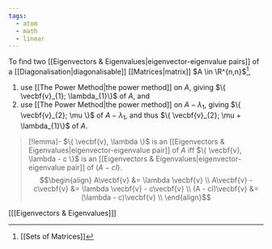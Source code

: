 ```yaml
---
tags:
  - atom
  - math
  - linear
---
```

To find two [[Eigenvectors & Eigenvalues|eigenvector-eigenvalue pairs]] of a [[Diagonalisation|diagonalisable]] [[Matrices|matrix]] $A \in \R^{n,n}$[^1],
1. use [[The Power Method|the power method]] on $A$, giving $\{ \vecbf{v}_{1}; \lambda_{1}\}$ of $A$, and
2. use [[The Power Method|the power method]] on $A - \lambda_{1}$, giving $\{ \vecbf{v}_{2}; \mu \}$ of $A-\lambda_{1}$, and thus $\{ \vecbf{v}_{2}; \mu + \lambda_{1}\}$ of $A$.

> [!lemma]- $\{ \vecbf{v}, \lambda \}$ is an [[Eigenvectors & Eigenvalues|eigenvector-eigenvalue pair]] of $A$ iff $\{ \vecbf{v}, \lambda - c \}$ is an [[Eigenvectors & Eigenvalues|eigenvector-eigenvalue pair]] of $\left( A - cI \right)$.
> $$\begin{align}
> 	A\vecbf{v} &= \lambda \vecbf{v} \\
> 	A\vecbf{v} - c\vecbf{v} &= \lambda \vecbf{v} - c\vecbf{v} \\
> 	(A - cI)\vecbf{v} &= (\lambda - c)\vecbf{v} \\
> \end{align}$$

\[[[Eigenvectors & Eigenvalues]]\]

[^1]: [[Sets of Matrices]]

